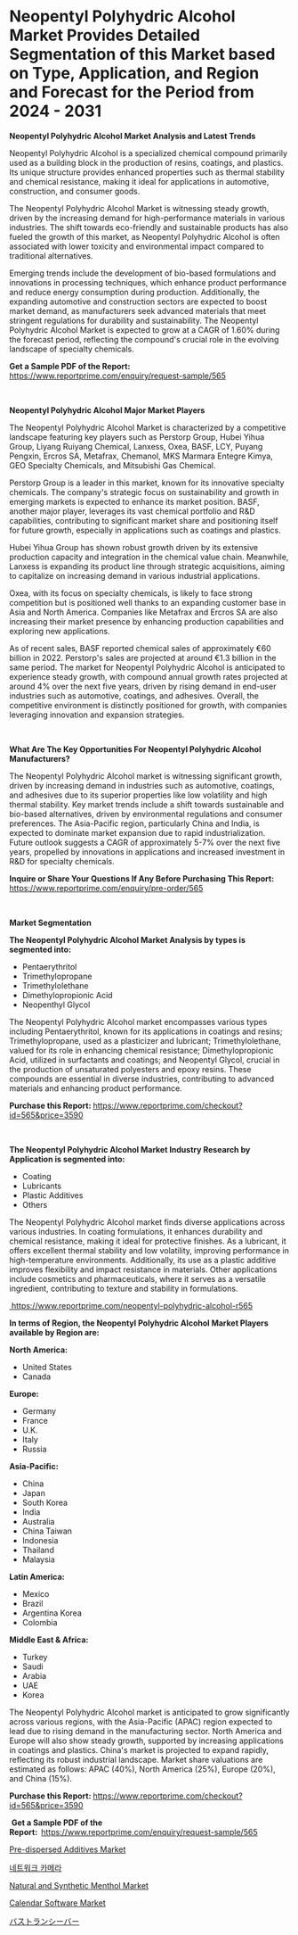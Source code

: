 <p><h1>Neopentyl Polyhydric Alcohol Market Provides Detailed Segmentation of this Market based on Type, Application, and Region and Forecast for the Period from 2024 - 2031</h1></p><p><strong>Neopentyl Polyhydric Alcohol Market Analysis and Latest Trends</strong></p>
<p><p>Neopentyl Polyhydric Alcohol is a specialized chemical compound primarily used as a building block in the production of resins, coatings, and plastics. Its unique structure provides enhanced properties such as thermal stability and chemical resistance, making it ideal for applications in automotive, construction, and consumer goods. </p><p>The Neopentyl Polyhydric Alcohol Market is witnessing steady growth, driven by the increasing demand for high-performance materials in various industries. The shift towards eco-friendly and sustainable products has also fueled the growth of this market, as Neopentyl Polyhydric Alcohol is often associated with lower toxicity and environmental impact compared to traditional alternatives. </p><p>Emerging trends include the development of bio-based formulations and innovations in processing techniques, which enhance product performance and reduce energy consumption during production. Additionally, the expanding automotive and construction sectors are expected to boost market demand, as manufacturers seek advanced materials that meet stringent regulations for durability and sustainability. The Neopentyl Polyhydric Alcohol Market is expected to grow at a CAGR of 1.60% during the forecast period, reflecting the compound's crucial role in the evolving landscape of specialty chemicals.</p></p>
<p><strong>Get a Sample PDF of the Report:&nbsp;</strong> <a href="https://www.reportprime.com/enquiry/request-sample/565">https://www.reportprime.com/enquiry/request-sample/565</a></p>
<p>&nbsp;</p>
<p><strong>Neopentyl Polyhydric Alcohol Major Market Players</strong></p>
<p><p>The Neopentyl Polyhydric Alcohol Market is characterized by a competitive landscape featuring key players such as Perstorp Group, Hubei Yihua Group, Liyang Ruiyang Chemical, Lanxess, Oxea, BASF, LCY, Puyang Pengxin, Ercros SA, Metafrax, Chemanol, MKS Marmara Entegre Kimya, GEO Specialty Chemicals, and Mitsubishi Gas Chemical. </p><p>Perstorp Group is a leader in this market, known for its innovative specialty chemicals. The company's strategic focus on sustainability and growth in emerging markets is expected to enhance its market position. BASF, another major player, leverages its vast chemical portfolio and R&D capabilities, contributing to significant market share and positioning itself for future growth, especially in applications such as coatings and plastics.</p><p>Hubei Yihua Group has shown robust growth driven by its extensive production capacity and integration in the chemical value chain. Meanwhile, Lanxess is expanding its product line through strategic acquisitions, aiming to capitalize on increasing demand in various industrial applications.</p><p>Oxea, with its focus on specialty chemicals, is likely to face strong competition but is positioned well thanks to an expanding customer base in Asia and North America. Companies like Metafrax and Ercros SA are also increasing their market presence by enhancing production capabilities and exploring new applications. </p><p>As of recent sales, BASF reported chemical sales of approximately €60 billion in 2022. Perstorp's sales are projected at around €1.3 billion in the same period. The market for Neopentyl Polyhydric Alcohol is anticipated to experience steady growth, with compound annual growth rates projected at around 4% over the next five years, driven by rising demand in end-user industries such as automotive, coatings, and adhesives. Overall, the competitive environment is distinctly positioned for growth, with companies leveraging innovation and expansion strategies.</p></p>
<p>&nbsp;</p>
<p><strong>What Are The Key Opportunities For Neopentyl Polyhydric Alcohol Manufacturers?</strong></p>
<p><p>The Neopentyl Polyhydric Alcohol market is witnessing significant growth, driven by increasing demand in industries such as automotive, coatings, and adhesives due to its superior properties like low volatility and high thermal stability. Key market trends include a shift towards sustainable and bio-based alternatives, driven by environmental regulations and consumer preferences. The Asia-Pacific region, particularly China and India, is expected to dominate market expansion due to rapid industrialization. Future outlook suggests a CAGR of approximately 5-7% over the next five years, propelled by innovations in applications and increased investment in R&D for specialty chemicals.</p></p>
<p><strong>Inquire or Share Your Questions If Any Before Purchasing This Report:</strong> <a href="https://www.reportprime.com/enquiry/pre-order/565">https://www.reportprime.com/enquiry/pre-order/565</a></p>
<p>&nbsp;</p>
<p><strong>Market Segmentation</strong></p>
<p><strong>The Neopentyl Polyhydric Alcohol Market Analysis by types is segmented into:</strong></p>
<p><ul><li>Pentaerythritol</li><li>Trimethylopropane</li><li>Trimethylolethane</li><li>Dimethylopropionic Acid</li><li>Neopenthyl Glycol</li></ul></p>
<p><p>The Neopentyl Polyhydric Alcohol market encompasses various types including Pentaerythritol, known for its applications in coatings and resins; Trimethylopropane, used as a plasticizer and lubricant; Trimethylolethane, valued for its role in enhancing chemical resistance; Dimethylopropionic Acid, utilized in surfactants and coatings; and Neopentyl Glycol, crucial in the production of unsaturated polyesters and epoxy resins. These compounds are essential in diverse industries, contributing to advanced materials and enhancing product performance.</p></p>
<p><strong>Purchase this Report:&nbsp;</strong><a href="https://www.reportprime.com/checkout?id=565&price=3590">https://www.reportprime.com/checkout?id=565&price=3590</a></p>
<p>&nbsp;</p>
<p><strong>The Neopentyl Polyhydric Alcohol Market Industry Research by Application is segmented into:</strong></p>
<p><ul><li>Coating</li><li>Lubricants</li><li>Plastic Additives</li><li>Others</li></ul></p>
<p><p>The Neopentyl Polyhydric Alcohol market finds diverse applications across various industries. In coating formulations, it enhances durability and chemical resistance, making it ideal for protective finishes. As a lubricant, it offers excellent thermal stability and low volatility, improving performance in high-temperature environments. Additionally, its use as a plastic additive improves flexibility and impact resistance in materials. Other applications include cosmetics and pharmaceuticals, where it serves as a versatile ingredient, contributing to texture and stability in formulations.</p></p>
<p><a href="https://www.reportprime.com/neopentyl-polyhydric-alcohol-r565">&nbsp;https://www.reportprime.com/neopentyl-polyhydric-alcohol-r565</a></p>
<p><strong>In terms of Region, the Neopentyl Polyhydric Alcohol Market Players available by Region are:</strong></p>
<p>
    <p> <strong> North America: </strong>
        <ul>
            <li>United States</li>
            <li>Canada</li>
        </ul>
        </p> 
    <p> <strong> Europe: </strong>
        <ul>
            <li>Germany</li>
            <li>France</li>
            <li>U.K.</li>
            <li>Italy</li>
            <li>Russia</li>
        </ul>
        </p> 
    <p> <strong> Asia-Pacific: </strong>
        <ul>
            <li>China</li>
            <li>Japan</li>
            <li>South Korea</li>
            <li>India</li>
            <li>Australia</li>
            <li>China Taiwan</li>
            <li>Indonesia</li>
            <li>Thailand</li>
            <li>Malaysia</li>
        </ul>
        </p> 
    <p> <strong> Latin America: </strong>
        <ul>
            <li>Mexico</li>
            <li>Brazil</li>
            <li>Argentina Korea</li>
            <li>Colombia</li>
        </ul>
        </p> 
    <p> <strong> Middle East & Africa: </strong>
        <ul>
            <li>Turkey</li>
            <li>Saudi</li>
            <li>Arabia</li>
            <li>UAE</li>
            <li>Korea</li>
        </ul>
    </p>
    </p>
<p><p>The Neopentyl Polyhydric Alcohol market is anticipated to grow significantly across various regions, with the Asia-Pacific (APAC) region expected to lead due to rising demand in the manufacturing sector. North America and Europe will also show steady growth, supported by increasing applications in coatings and plastics. China's market is projected to expand rapidly, reflecting its robust industrial landscape. Market share valuations are estimated as follows: APAC (40%), North America (25%), Europe (20%), and China (15%).</p></p>
<p><strong>Purchase this Report: </strong><a href="https://www.reportprime.com/checkout?id=565&price=3590">https://www.reportprime.com/checkout?id=565&price=3590</a></p>
<p>&nbsp;<strong>Get a Sample PDF of the Report:&nbsp;&nbsp;</strong><a href="https://www.reportprime.com/enquiry/request-sample/565">https://www.reportprime.com/enquiry/request-sample/565</a></p>
<p><strong></strong></p>
<p><p><a href="https://github.com/vimar16th/Market-Research-Report-List-6/blob/main/pre-dispersed-additives-market.md">Pre-dispersed Additives Market</a></p><p><a href="https://github.com/laholand/Market-Research-Report-List-6/blob/main/2211095828.md">네트워크 카메라</a></p><p><a href="https://github.com/luckyshygirl/Market-Research-Report-List-6/blob/main/natural-and-synthetic-menthol-market.md">Natural and Synthetic Menthol Market</a></p><p><a href="https://medium.com/@shirleygreene26/charting-the-future-comprehensive-analysis-of-the-global-calendar-software-market-2024-2031-1b243de1e186">Calendar Software Market</a></p><p><a href="https://medium.com/@sashabeier2023/%E3%83%90%E3%82%B9%E3%83%88%E3%83%A9%E3%83%B3%E3%82%B7%E3%83%BC%E3%83%90%E3%83%BC%E7%94%A3%E6%A5%AD%E3%82%BB%E3%82%AF%E3%82%BF%E3%83%BC-2024%E5%B9%B4%E3%81%8B%E3%82%892031%E5%B9%B4%E3%81%AE%E6%9C%9F%E9%96%93%E3%81%AB%E3%81%8A%E3%81%91%E3%82%8B%E6%96%B0%E6%8A%80%E8%A1%93%E3%81%A8%E5%B8%82%E5%A0%B4%E3%81%B8%E3%81%AE%E5%BD%B1%E9%9F%BF%E3%81%AE%E4%BA%88%E6%B8%AC-242ae6a4ca86">バストランシーバー</a></p></p>